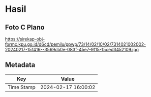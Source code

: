# Hasil

## Foto C Plano

https://sirekap-obj-formc.kpu.go.id/d6cd/pemilu/ppwp/73/14/02/10/02/7314021002002-20240217-151416--3569cb0e-083f-45e7-9f15-15ced3452109.jpg


## Metadata

| Key        | Value               |
| ---------- | ------------------- |
| Time Stamp | 2024-02-17 16:00:02 |



